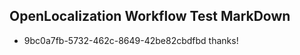 ## OpenLocalization Workflow Test MarkDown
* 9bc0a7fb-5732-462c-8649-42be82cbdfbd thanks!

<!--HONumber=Jul16_HO3-->


